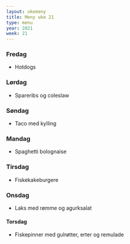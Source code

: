 ```yaml
---
layout: ukemeny
title: Meny uke 21
type: menu
year: 2021
week: 21
---
```


### Fredag

- Hotdogs

### Lørdag

- Spareribs og coleslaw

### Søndag

- Taco med kylling

### Mandag

- Spaghetti bolognaise

### Tirsdag

- Fiskekakeburgere

### Onsdag

- Laks med rømme og agurksalat

#### Torsdag

- Fiskepinner med gulrøtter, erter og remulade
